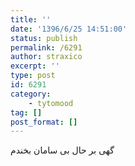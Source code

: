 ```yaml
---
title: ''
date: '1396/6/25 14:51:00'
status: publish
permalink: /6291
author: straxico
excerpt: ''
type: post
id: 6291
category:
    - tytomood
tag: []
post_format: []
---
```

گهی بر حال بی سامان بخندم